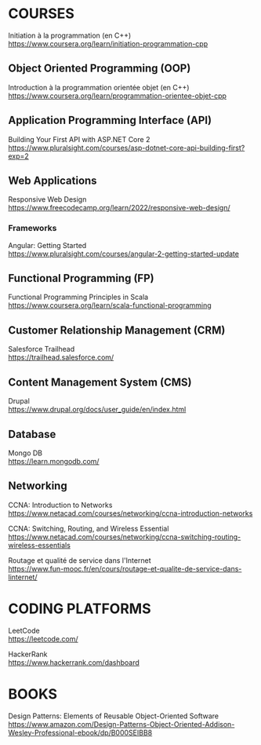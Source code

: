 # COURSES

Initiation à la programmation (en C++) <br>
https://www.coursera.org/learn/initiation-programmation-cpp

## Object Oriented Programming (OOP) <br>

Introduction à la programmation orientée objet (en C++) <br>
https://www.coursera.org/learn/programmation-orientee-objet-cpp

## Application Programming Interface (API)

Building Your First API with ASP.NET Core 2 <br>
https://www.pluralsight.com/courses/asp-dotnet-core-api-building-first?exp=2

##  Web Applications

Responsive Web Design <br>
https://www.freecodecamp.org/learn/2022/responsive-web-design/

### Frameworks

Angular: Getting Started <br>
https://www.pluralsight.com/courses/angular-2-getting-started-update

## Functional Programming (FP)

Functional Programming Principles in Scala <br>
https://www.coursera.org/learn/scala-functional-programming

## Customer Relationship Management (CRM)

Salesforce Trailhead <br>
https://trailhead.salesforce.com/

##  Content Management System (CMS)

Drupal <br>
https://www.drupal.org/docs/user_guide/en/index.html

## Database

Mongo DB <br>
https://learn.mongodb.com/

## Networking

CCNA: Introduction to Networks <br>
https://www.netacad.com/courses/networking/ccna-introduction-networks

CCNA: Switching, Routing, and Wireless Essential <br>
https://www.netacad.com/courses/networking/ccna-switching-routing-wireless-essentials

Routage et qualité de service dans l'Internet <br>
https://www.fun-mooc.fr/en/cours/routage-et-qualite-de-service-dans-linternet/

# CODING PLATFORMS

LeetCode <br>
https://leetcode.com/

HackerRank <br>
https://www.hackerrank.com/dashboard

# BOOKS

Design Patterns: Elements of Reusable Object-Oriented Software <br>
https://www.amazon.com/Design-Patterns-Object-Oriented-Addison-Wesley-Professional-ebook/dp/B000SEIBB8

